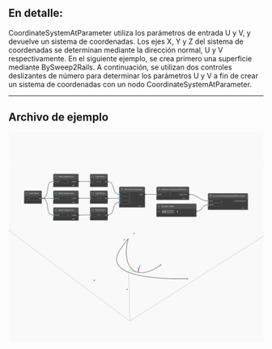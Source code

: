 ## En detalle:
CoordinateSystemAtParameter utiliza los parámetros de entrada U y V, y devuelve un sistema de coordenadas. Los ejes X, Y y Z del sistema de coordenadas se determinan mediante la dirección normal, U y V respectivamente. En el siguiente ejemplo, se crea primero una superficie mediante BySweep2Rails. A continuación, se utilizan dos controles deslizantes de número para determinar los parámetros U y V a fin de crear un sistema de coordenadas con un nodo CoordinateSystemAtParameter.
___
## Archivo de ejemplo

![CoordinateSystemAtParameter](./Autodesk.DesignScript.Geometry.Curve.CoordinateSystemAtParameter_img.jpg)

